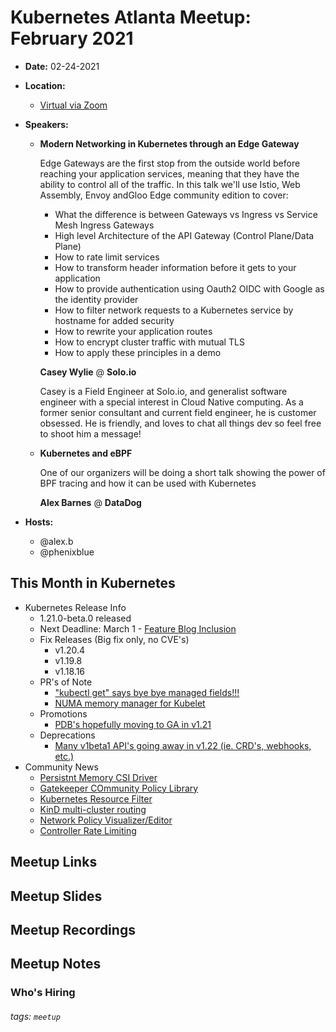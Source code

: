 # Kubernetes Atlanta Meetup: February 2021<!--Month Year-->

- **Date:** 02-24-2021<!--date as MM.DD.YYYY-->
- **Location:**
    - [Virtual via Zoom](https://www.meetup.com/Kubernetes-Atlanta-Meetup/events/276201050/)
- **Speakers:**
    - **Modern Networking in Kubernetes through an Edge Gateway**

        Edge Gateways are the first stop from the outside world before reaching your application services, meaning that they have the ability to control all of the traffic. In this talk we'll use Istio, Web Assembly, Envoy andGloo Edge community edition to cover:
        - What the difference is between Gateways vs Ingress vs Service Mesh Ingress Gateways
        - High level Architecture of the API Gateway (Control Plane/Data Plane)
        - How to rate limit services
        - How to transform header information before it gets to your application
        - How to provide authentication using Oauth2 OIDC with Google as the identity provider
        - How to filter network requests to a Kubernetes service by hostname for added security
        - How to rewrite your application routes
        - How to encrypt cluster traffic with mutual TLS
        - How to apply these principles in a demo

        **Casey Wylie** @ **Solo.io**

        Casey is a Field Engineer at Solo.io, and generalist software engineer with a special interest in Cloud Native computing. As a former senior consultant and current field engineer, he is customer obsessed. He is friendly, and loves to chat all things dev so feel free to shoot him a message!
    - **Kubernetes and eBPF**
        
        One of our organizers will be doing a short talk showing the power of BPF tracing and how it can be used with Kubernetes

        **Alex Barnes** @ **DataDog**

- **Hosts:**
    - @alex.b
    - @phenixblue

## This Month in Kubernetes

- Kubernetes Release Info
    - 1.21.0-beta.0 released
    - Next Deadline: March 1 - [Feature Blog Inclusion](https://docs.google.com/spreadsheets/d/1-rFkGmpyDN39gY2M_RX6Ugs_AIig9GXw1FkRLWWmWfw/edit?ts=6023741c#gid=0)
    - Fix Releases (Big fix only, no CVE's)
        - v1.20.4
        - v1.19.8
        - v1.18.16
    - PR's of Note
        - ["kubectl get" says bye bye managed fields!!!](https://github.com/kubernetes/kubernetes/pull/96878)
        - [NUMA memory manager for Kubelet](https://github.com/kubernetes/kubernetes/pull/95479)
    - Promotions
        - [PDB's hopefully moving to GA in v1.21](https://github.com/kubernetes/enhancements/pull/2114)
    - Deprecations
        - [Many v1beta1 API's going away in v1.22 (ie. CRD's, webhooks, etc.)](https://groups.google.com/g/kubernetes-dev/c/z_AE1EHhZF4)
- Community News
    - [Persistnt Memory CSI Driver](https://github.com/intel/pmem-csi)
    - [Gatekeeper COmmunity Policy Library](https://github.com/open-policy-agent/gatekeeper-library)
    - [Kubernetes Resource Filter](https://github.com/ryane/kfilt)
    - [KinD multi-cluster routing](https://gist.github.com/aojea/00bca6390f5f67c0a30db6acacf3ea91#multiple-clusters)
    - [Network Policy Visualizer/Editor](https://editor.cilium.io)
    - [Controller Rate Limiting](https://danielmangum.com/posts/controller-runtime-client-go-rate-limiting/)

## Meetup Links

## Meetup Slides

## Meetup Recordings

## Meetup Notes

### Who's Hiring 

<!--Company Name: Positions hiring for (link to hiring page), Contact Name/email/etc-->

###### tags: `meetup` <!--Add additional tags for `year`, `month` and anything else pertinent-->
